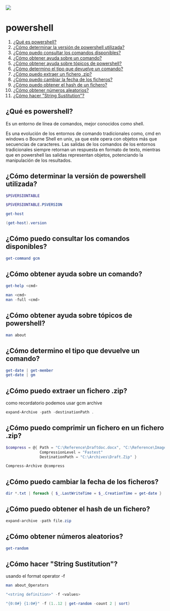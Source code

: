 ![](https://docs.microsoft.com/en-us/powershell/media/index/ps_black_128.svg)
# powershell 

1. [¿Qué es powershell?](#qué-es-powershell)
2. [¿Cómo determinar la versión de powershell utilizada?](#cómo-determinar-la-versión-de-powershell-utilizada)
3. [¿Cómo puedo consultar los comandos disponibles?](#cómo-puedo-consultar-los-comandos-disponibles)
4. [¿Cómo obtener ayuda sobre un comando?](#cómo-obtener-ayuda-sobre-un-comando)
5. [¿Cómo obtener ayuda sobre tópicos de powershell?](#cómo-obtener-ayuda-sobre-tópicos-de-powershell)
6. [¿Cómo determino el tipo que devuelve un comando?](#cómo-determino-el-tipo-que-devuelve-un-comando)
7. [¿Cómo puedo extraer un fichero .zip?](#cómo-puedo-extraer-un-fichero-.zip)
8. [¿Cómo puedo cambiar la fecha de los ficheros?](#cómo-puedo-cambiar-la-fecha-de-los-ficheros)
9. [¿Cómo puedo obtener el hash de un fichero?](#cómo-puedo-obtener-el-hash-de-un-fichero)
10. [¿Cómo obtener números aleatorios?](#cómo-obtener-números-aleatorios)
11. [¿Cómo hacer "String Sustitution"?](#cómo-hacer-"String-Sustitution")




## ¿Qué es powershell?
Es un entorno de línea de comandos, mejor conocidos como shell. 

Es una evolución de los entornos de comando tradicionales como, cmd en windows o Bourne Shell en unix, ya que este opera con objetos más que secuencias de caracteres. Las salidas de los comandos de los entornos tradicionales siempre retornan un respuesta en formato de texto, mientras que en powershell las salidas representan objetos, potenciando la manipulación de los resultados.

## ¿Cómo determinar la versión de powershell utilizada?

```powershell
$PSVERSIONTABLE
```
```powershell
$PSVERSIONTABLE.PSVERSION
```
```powershell
get-host
```
```powershell
(get-host).version

```

## ¿Cómo puedo consultar los comandos disponibles? 

```powershell
get-command gcm
```

## ¿Cómo obtener ayuda sobre un comando?

```powershell
get-help <cmd>
  
man <cmd>  
man -full <cmd>
```

## ¿Cómo obtener ayuda sobre tópicos de powershell?
```powershell
man about
```  
## ¿Cómo determino el tipo que devuelve un comando?
```powershell
get-date | get-member
get-date | gm
```
## ¿Cómo puedo extraer un fichero .zip?

como recordatorio podemos usar gcm archive
```powershell
expand-Archive -path -destinationPath .
```

## ¿Cómo puedo comprimir un fichero en un fichero .zip?
```powershell
$compress = @{ Path = "C:\Reference\Draftdoc.docx", "C:\Reference\Images*.vsd" 
               CompressionLevel = "Fastest" 
               DestinationPath = "C:\Archives\Draft.Zip" }

Compress-Archive @compress
```
## ¿Cómo puedo cambiar la fecha de los ficheros?
```powershell
dir *.txt | foreach { $_.LastWriteTime = $_.CreationTime = get-date }
```
## ¿Cómo puedo obtener el hash de un fichero?
```powershell
expand-archive -path file.zip
```
## ¿Cómo obtener números aleatorios?
```powershell
get-random
```
## ¿Cómo hacer "String Sustitution"?

usando el format operator -f

```powershell
man about_Operators

"<string definition>" -f <values>

"{0:0#} {1:0#}" -f (1..12 | get-random -count 2 | sort)
```
